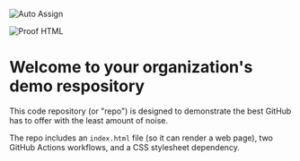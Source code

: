 ![Auto Assign](https://github.com/khu-xsbd/demo-repository/actions/workflows/auto-assign.yml/badge.svg)

![Proof HTML](https://github.com/khu-xsbd/demo-repository/actions/workflows/proof-html.yml/badge.svg)

# Welcome to your organization's demo respository
This code repository (or "repo") is designed to demonstrate the best GitHub has to offer with the least amount of noise.

The repo includes an `index.html` file (so it can render a web page), two GitHub Actions workflows, and a CSS stylesheet dependency.
